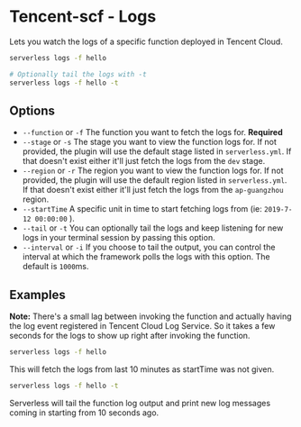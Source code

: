 
# Tencent-scf - Logs

Lets you watch the logs of a specific function deployed in Tencent Cloud.

```bash
serverless logs -f hello

# Optionally tail the logs with -t
serverless logs -f hello -t
```

## Options

- `--function` or `-f` The function you want to fetch the logs for. **Required**
- `--stage` or `-s` The stage you want to view the function logs for. If not provided, the plugin will use the default stage listed in `serverless.yml`. If that doesn't exist either it'll just fetch the logs from the `dev` stage.
- `--region` or `-r` The region you want to view the function logs for. If not provided, the plugin will use the default region listed in `serverless.yml`. If that doesn't exist either it'll just fetch the logs from the `ap-guangzhou` region.
- `--startTime` A specific unit in time to start fetching logs from (ie: `2019-7-12 00:00:00` ). 
- `--tail` or `-t` You can optionally tail the logs and keep listening for new logs in your terminal session by passing this option.
- `--interval` or `-i` If you choose to tail the output, you can control the interval at which the framework polls the logs with this option. The default is `1000`ms.

## Examples


**Note:** There's a small lag between invoking the function and actually having the log event registered in Tencent Cloud Log Service. So it takes a few seconds for the logs to show up right after invoking the function.

```bash
serverless logs -f hello
```

This will fetch the logs from last 10 minutes as startTime was not given.


```bash
serverless logs -f hello -t
```

Serverless will tail the function log output and print new log messages coming in starting from 10 seconds ago.

